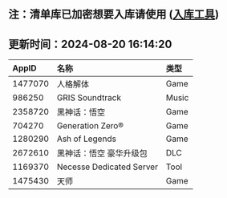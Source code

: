## 注：清单库已加密想要入库请使用 ([入库工具](https://github.com/BlankTMing/ManifestAutoUpdate/releases))

## 更新时间：2024-08-20 16:14:20
| AppID | 名称 | 类型  |
| :-------------------- | :----------------------------- | :----------- |
| 1477070 | 人格解体| Game |
| 986250 | GRIS Soundtrack| Music |
| 2358720 | 黑神话：悟空| Game |
| 704270 | Generation Zero®| Game |
| 1280290 | Ash of Legends| Game |
| 2672610 | 黑神话：悟空 豪华升级包| DLC |
| 1169370 | Necesse Dedicated Server| Tool |
| 1475430 | 天师| Game |
